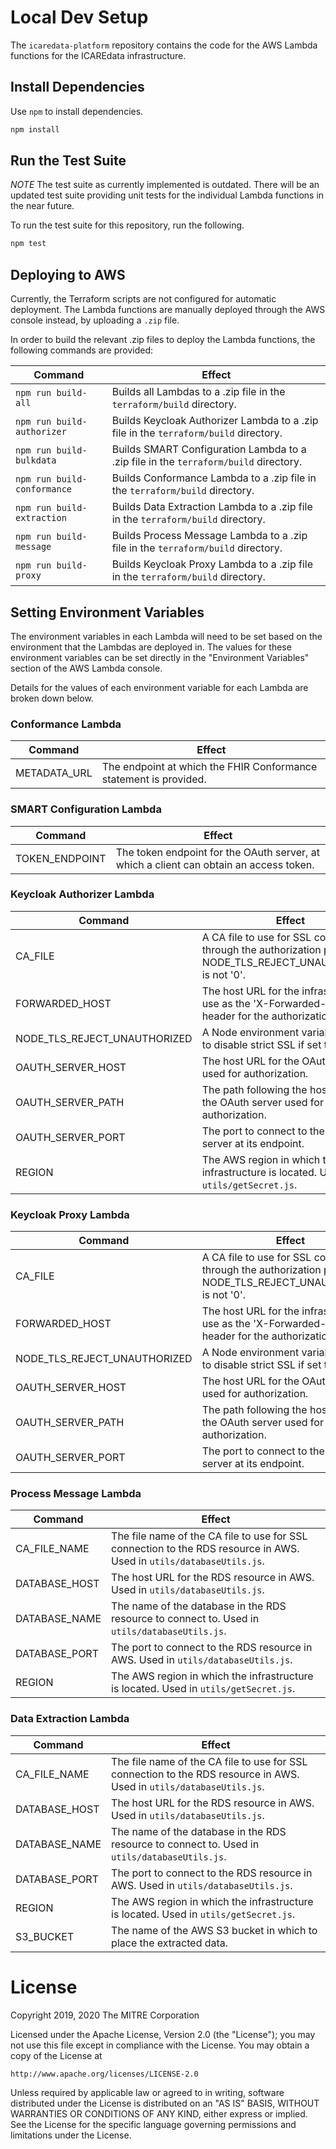 # Local Dev Setup

The `icaredata-platform` repository contains the code for the AWS Lambda functions for the ICAREdata infrastructure.
## Install Dependencies

Use `npm` to install dependencies.

```bash
npm install
```

## Run the Test Suite

*NOTE* The test suite as currently implemented is outdated. There will be an updated test suite providing unit tests for the individual Lambda functions in the near future.

To run the test suite for this repository, run the following.

```bash
npm test
```

## Deploying to AWS

Currently, the Terraform scripts are not configured for automatic deployment. The Lambda functions are manually deployed through the AWS console instead, by uploading a `.zip` file.

In order to build the relevant .zip files to deploy the Lambda functions, the following commands are provided:

| Command                     | Effect                                                                               |
| --------------------------- | ------------------------------------------------------------------------------------ |
| `npm run build-all`         | Builds all Lambdas to a .zip file in the `terraform/build` directory.                |
| `npm run build-authorizer`  | Builds Keycloak Authorizer Lambda to a .zip file in the `terraform/build` directory. |
| `npm run build-bulkdata`    | Builds SMART Configuration Lambda to a .zip file in the `terraform/build` directory. |
| `npm run build-conformance` | Builds Conformance Lambda to a .zip file in the `terraform/build` directory.         |
| `npm run build-extraction`  | Builds Data Extraction Lambda to a .zip file in the `terraform/build` directory.     |
| `npm run build-message`     | Builds Process Message Lambda to a .zip file in the `terraform/build` directory.     |
| `npm run build-proxy`       | Builds Keycloak Proxy Lambda to a .zip file in the `terraform/build` directory.      |

## Setting Environment Variables

The environment variables in each Lambda will need to be set based on the environment that the Lambdas are deployed in. The values for these
environment variables can be set directly in the "Environment Variables" section of the AWS Lambda console.

Details for the values of each environment variable for each Lambda are broken down below.

### Conformance Lambda

| Command      | Effect                                                            |
| ------------ | ----------------------------------------------------------------- |
| METADATA_URL | The endpoint at which the FHIR Conformance statement is provided. |

### SMART Configuration Lambda

| Command        | Effect                                                                                 |
| -------------- | -------------------------------------------------------------------------------------- |
| TOKEN_ENDPOINT | The token endpoint for the OAuth server, at which a client can obtain an access token. |

### Keycloak Authorizer Lambda

| Command                      | Effect                                                                                                            |
| ---------------------------- | ----------------------------------------------------------------------------------------------------------------- |
| CA_FILE                      | A CA file to use for SSL connection through the authorization process if NODE_TLS_REJECT_UNAUTHORIZED is not '0'. |
| FORWARDED_HOST               | The host URL for the infrastructure to use as the 'X-Forwarded-Host' header for the authorization request.        |
| NODE_TLS_REJECT_UNAUTHORIZED | A Node environment variable to set to disable strict SSL if set to '0'.                                           |
| OAUTH_SERVER_HOST            | The host URL for the OAuth server used for authorization.                                                         |
| OAUTH_SERVER_PATH            | The path following the host URL for the OAuth server used for authorization.                                      |
| OAUTH_SERVER_PORT            | The port to connect to the OAuth server at its endpoint.                                                          |
| REGION                       | The AWS region in which the infrastructure is located. Used in `utils/getSecret.js`.                              |

### Keycloak Proxy Lambda

| Command                      | Effect                                                                                                            |
| ---------------------------- | ----------------------------------------------------------------------------------------------------------------- |
| CA_FILE                      | A CA file to use for SSL connection through the authorization process if NODE_TLS_REJECT_UNAUTHORIZED is not '0'. |
| FORWARDED_HOST               | The host URL for the infrastructure to use as the 'X-Forwarded-Host' header for the authorization request.        |
| NODE_TLS_REJECT_UNAUTHORIZED | A Node environment variable to set to disable strict SSL if set to '0'.                                           |
| OAUTH_SERVER_HOST            | The host URL for the OAuth server used for authorization.                                                         |
| OAUTH_SERVER_PATH            | The path following the host URL for the OAuth server used for authorization.                                      |
| OAUTH_SERVER_PORT            | The port to connect to the OAuth server at its endpoint.                                                          |

### Process Message Lambda

| Command       | Effect                                                                                                               |
| ------------- | -------------------------------------------------------------------------------------------------------------------- |
| CA_FILE_NAME  | The file name of the CA file to use for SSL connection to the RDS resource in AWS. Used in `utils/databaseUtils.js`. |
| DATABASE_HOST | The host URL for the RDS resource in AWS. Used in `utils/databaseUtils.js`.                                          |
| DATABASE_NAME | The name of the database in the RDS resource to connect to. Used in `utils/databaseUtils.js`.                        |
| DATABASE_PORT | The port to connect to the RDS resource in AWS. Used in `utils/databaseUtils.js`.                                    |
| REGION        | The AWS region in which the infrastructure is located. Used in `utils/getSecret.js`.                                 |

### Data Extraction Lambda

| Command       | Effect                                                                                                               |
| ------------- | -------------------------------------------------------------------------------------------------------------------- |
| CA_FILE_NAME  | The file name of the CA file to use for SSL connection to the RDS resource in AWS. Used in `utils/databaseUtils.js`. |
| DATABASE_HOST | The host URL for the RDS resource in AWS. Used in `utils/databaseUtils.js`.                                          |
| DATABASE_NAME | The name of the database in the RDS resource to connect to. Used in `utils/databaseUtils.js`.                        |
| DATABASE_PORT | The port to connect to the RDS resource in AWS. Used in `utils/databaseUtils.js`.                                    |
| REGION        | The AWS region in which the infrastructure is located. Used in `utils/getSecret.js`.                                 |
| S3_BUCKET     | The name of the AWS S3 bucket in which to place the extracted data.                                                  |

# License

Copyright 2019, 2020 The MITRE Corporation

Licensed under the Apache License, Version 2.0 (the "License");
you may not use this file except in compliance with the License.
You may obtain a copy of the License at

    http://www.apache.org/licenses/LICENSE-2.0

Unless required by applicable law or agreed to in writing, software
distributed under the License is distributed on an "AS IS" BASIS,
WITHOUT WARRANTIES OR CONDITIONS OF ANY KIND, either express or implied.
See the License for the specific language governing permissions and
limitations under the License.
